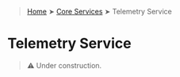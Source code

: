 > [Home](../README.md) ➤ [Core Services](README.md) ➤ Telemetry Service

# Telemetry Service

> :warning: Under construction.
